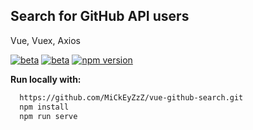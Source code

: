 ## Search for GitHub API users
Vue, Vuex, Axios

[![beta](https://img.shields.io/badge/npm-%5E3.0.11-blue)](https://www.npmjs.com/package/vue/v/next)
[![beta](https://img.shields.io/badge/npm-%5E3.6.2-blue)](https://www.npmjs.com/package/vuex/v/next)
[![npm version](https://img.shields.io/badge/npm-%5E0.21.1-orange)](https://www.npmjs.org/package/axios)
<br />

**Run locally with:**

```bash
  https://github.com/MiCkEyZzZ/vue-github-search.git
  npm install
  npm run serve
  ```
